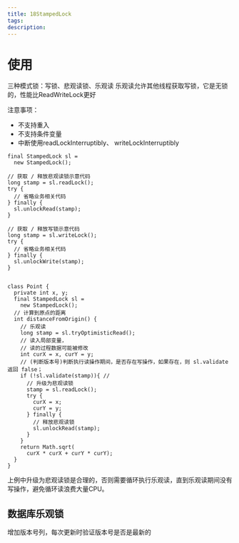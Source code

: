 ```yaml
---
title: 18StampedLock
tags:
description:
---
```


# 使用
三种模式锁：写锁、悲观读锁、乐观读
乐观读允许其他线程获取写锁，它是无锁的，性能比ReadWriteLock更好

注意事项：
- 不支持重入
- 不支持条件变量
- 中断使用readLockInterruptibly、 writeLockInterruptibly
```
final StampedLock sl = 
  new StampedLock();
  
// 获取 / 释放悲观读锁示意代码
long stamp = sl.readLock();
try {
  // 省略业务相关代码
} finally {
  sl.unlockRead(stamp);
}
 
// 获取 / 释放写锁示意代码
long stamp = sl.writeLock();
try {
  // 省略业务相关代码
} finally {
  sl.unlockWrite(stamp);
}


class Point {
  private int x, y;
  final StampedLock sl = 
    new StampedLock();
  // 计算到原点的距离  
  int distanceFromOrigin() {
    // 乐观读
    long stamp = sl.tryOptimisticRead();
    // 读入局部变量，
    // 读的过程数据可能被修改
    int curX = x, curY = y;
    // (判断版本号)判断执行读操作期间，是否存在写操作，如果存在，则 sl.validate 返回 false； 
    if (!sl.validate(stamp)){ //
      // 升级为悲观读锁
      stamp = sl.readLock();
      try {
        curX = x;
        curY = y;
      } finally {
        // 释放悲观读锁
        sl.unlockRead(stamp);
      }
    }
    return Math.sqrt(
      curX * curX + curY * curY);
  }
}
```
上例中升级为悲观读锁是合理的，否则需要循环执行乐观读，直到乐观读期间没有写操作，避免循环读浪费大量CPU。

## 数据库乐观锁
增加版本号列，每次更新时验证版本号是否是最新的

